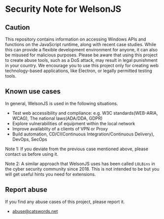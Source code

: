 # Security Note for WelsonJS

## Caution
This repository contains information on accessing Windows APIs and functions on the JavaScript runtime, along with recent case studies. While this can provide a flexible development environment for anyone, it can also be misused for malicious purposes. Please be aware that using this project to create abuse tools, such as a DoS attack, may result in legal punishment in your country. We encourage you to use this project only for creating web technology-based applications, like Electron, or legally permitted testing tools.

## Known use cases
In general, WelsonJS is used in the following situations.

  * Test web accessibility and compliance: e.g. W3C standards(WEB-ARIA, WCAG), The national laws(ADA/DDA, GDPR)
  * Explore vulnerabilities of equipment within the local network
  * Improve availablity of a clients of VPN or Proxy
  * Build automation, CD/CI(Continuous Integration/Continuous Delivery), DevOps, SecOps

Note 1: If you deviate from the previous case mentioned above, please contact us before using it.

Note 2: A similar approach that WelsonJS uses has been called `LOLBins` in the cyber security community since 2018. This is not intended to be but you will get useful hints you need for extensions.

## Report abuse
If you find any abuse cases of this project, please report it.

  * abuse@catswords.net
